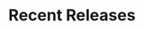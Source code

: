 ---
layout: playlist
title: "Recent Releases"
startDate: 2024
endDate: under development
songs: [
    hookdrop,
    baby-defendant,
    own-me,
    empty-casino,
    codes-vocal,
    bubble-house,
    ghosts-of-failure,
    days-like-that,
    hey,
    eternity,
    blurry-eternity,
    i-need-you,
    rose-colored-doubt,
    loyal-orchid,
    buried-escalade,
    all-i-ever-want,    
    desert-dream,
    mac-guitar,
    kirby-one,
    candy-rain,
    scars,
    vinyl-trap,
    soul-rhodes,
    lazy-ambience,
    dreams-of-then,
    # astro-bells,
    what-you-do,
    summer-snare,
    close-to-damaged,
    they-dont-even-know,
    lovesick,
    # first-thirty,
    # the-opera,
    alarming,
    jupiter-house,
    distant-lover,    
    tongue-tied,
    think-about-you,
    palm-pads,
    love-rain,
    bass-knock,
    poppa-remaster
]
---